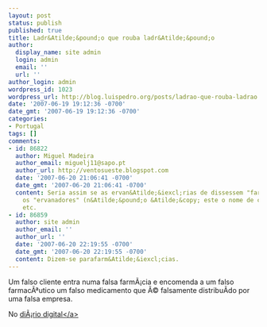 ```yaml
---
layout: post
status: publish
published: true
title: Ladr&Atilde;&pound;o que rouba ladr&Atilde;&pound;o
author:
  display_name: site admin
  login: admin
  email: ''
  url: ''
author_login: admin
wordpress_id: 1023
wordpress_url: http://blog.luispedro.org/posts/ladrao-que-rouba-ladrao
date: '2007-06-19 19:12:36 -0700'
date_gmt: '2007-06-19 19:12:36 -0700'
categories:
- Portugal
tags: []
comments:
- id: 86822
  author: Miguel Madeira
  author_email: miguelj11@sapo.pt
  author_url: http://ventosueste.blogspot.com
  date: '2007-06-20 21:06:41 -0700'
  date_gmt: '2007-06-20 21:06:41 -0700'
  content: Seria assim se as ervan&Atilde;&iexcl;rias de dissessem "farm&Atilde;&iexcl;cias",
    os "ervanadores" (n&Atilde;&pound;o &Atilde;&copy; este o nome de certeza) "farmaceuticos",
    etc.
- id: 86859
  author: site admin
  author_email: ''
  author_url: ''
  date: '2007-06-20 22:19:55 -0700'
  date_gmt: '2007-06-20 22:19:55 -0700'
  content: Dizem-se parafarm&Atilde;&iexcl;cias.
---
```

<p>Um falso cliente entra numa falsa farm&Atilde;&iexcl;cia e encomenda a um falso farmac&Atilde;&ordf;utico um falso medicamento que &Atilde;&copy; falsamente distribu&Atilde;&shy;do por uma falsa empresa.</p>
<p>No <a href="http:&#47;&#47;diariodigital.sapo.pt&#47;news.asp?section_id=62&id_news=281593">di&Atilde;&iexcl;rio digital<&#47;a></p>
